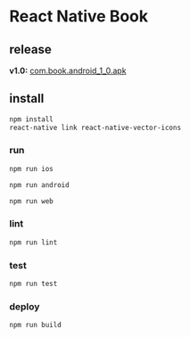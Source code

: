 # React Native Book

## release

**v1.0:** <a href="./release/com.book.android_1_0.apk" target="_blank">com.book.android_1_0.apk</a>

## install

```sh
npm install
react-native link react-native-vector-icons
```

### run

```sh
npm run ios
```

```sh
npm run android
```

```sh
npm run web
```

### lint

```sh
npm run lint
```

### test

```sh
npm run test
```

### deploy

```sh
npm run build
```
